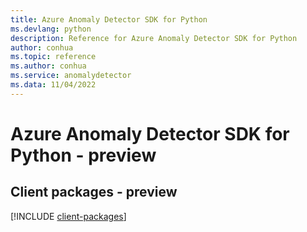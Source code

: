 ```yaml
---
title: Azure Anomaly Detector SDK for Python
ms.devlang: python
description: Reference for Azure Anomaly Detector SDK for Python
author: conhua
ms.topic: reference
ms.author: conhua
ms.service: anomalydetector
ms.data: 11/04/2022
---
```

# Azure Anomaly Detector SDK for Python - preview

## Client packages - preview
[!INCLUDE [client-packages](anomaly-detector-client-index.md)]